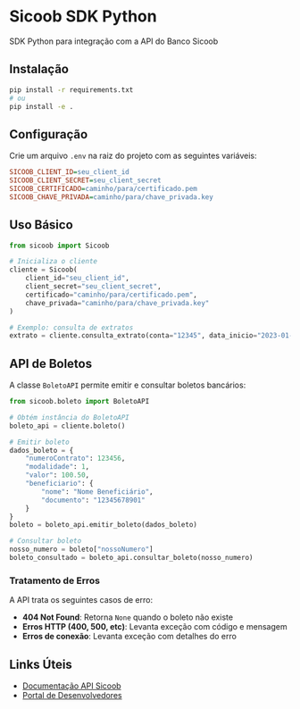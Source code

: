 # Sicoob SDK Python

SDK Python para integração com a API do Banco Sicoob

## Instalação

```bash
pip install -r requirements.txt
# ou
pip install -e .
```

## Configuração

Crie um arquivo `.env` na raiz do projeto com as seguintes variáveis:

```ini
SICOOB_CLIENT_ID=seu_client_id
SICOOB_CLIENT_SECRET=seu_client_secret
SICOOB_CERTIFICADO=caminho/para/certificado.pem
SICOOB_CHAVE_PRIVADA=caminho/para/chave_privada.key
```

## Uso Básico

```python
from sicoob import Sicoob

# Inicializa o cliente
cliente = Sicoob(
    client_id="seu_client_id",
    client_secret="seu_client_secret",
    certificado="caminho/para/certificado.pem",
    chave_privada="caminho/para/chave_privada.key"
)

# Exemplo: consulta de extratos
extrato = cliente.consulta_extrato(conta="12345", data_inicio="2023-01-01", data_fim="2023-01-31")
```

## API de Boletos

A classe `BoletoAPI` permite emitir e consultar boletos bancários:

```python
from sicoob.boleto import BoletoAPI

# Obtém instância do BoletoAPI
boleto_api = cliente.boleto()

# Emitir boleto
dados_boleto = {
    "numeroContrato": 123456,
    "modalidade": 1,
    "valor": 100.50,
    "beneficiario": {
        "nome": "Nome Beneficiário",
        "documento": "12345678901"
    }
}
boleto = boleto_api.emitir_boleto(dados_boleto)

# Consultar boleto
nosso_numero = boleto["nossoNumero"]
boleto_consultado = boleto_api.consultar_boleto(nosso_numero)
```

### Tratamento de Erros

A API trata os seguintes casos de erro:
- **404 Not Found**: Retorna `None` quando o boleto não existe
- **Erros HTTP (400, 500, etc)**: Levanta exceção com código e mensagem
- **Erros de conexão**: Levanta exceção com detalhes do erro

## Links Úteis

- [Documentação API Sicoob](https://developers.sicoob.com.br)
- [Portal de Desenvolvedores](https://developers.sicoob.com.br/portal)
